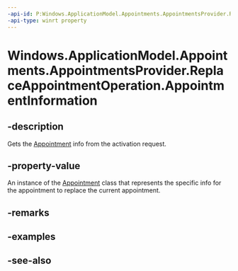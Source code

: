 ----api-id: P:Windows.ApplicationModel.Appointments.AppointmentsProvider.ReplaceAppointmentOperation.AppointmentInformation
-api-type: winrt property
---<!-- Property syntaxpublic Windows.ApplicationModel.Appointments.Appointment AppointmentInformation { get; }--># Windows.ApplicationModel.Appointments.AppointmentsProvider.ReplaceAppointmentOperation.AppointmentInformation## -descriptionGets the [Appointment](../windows.applicationmodel.appointments/appointment.md) info from the activation request.## -property-valueAn instance of the [Appointment](../windows.applicationmodel.appointments/appointment.md) class that represents the specific info for the appointment to replace the current appointment.## -remarks## -examples## -see-also